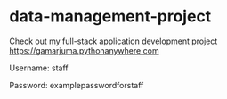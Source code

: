 # data-management-project
Check out my full-stack application development project https://gamarjuma.pythonanywhere.com

Username: staff

Password: examplepasswordforstaff
